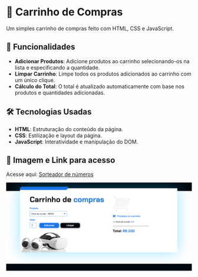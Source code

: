 # 🛒 Carrinho de Compras

Um simples carrinho de compras feito com HTML, CSS e JavaScript.

## 🚀 Funcionalidades

- **Adicionar Produtos**: Adicione produtos ao carrinho selecionando-os na lista e especificando a quantidade.
- **Limpar Carrinho**: Limpe todos os produtos adicionados ao carrinho com um único clique.
- **Cálculo do Total**: O total é atualizado automaticamente com base nos produtos e quantidades adicionadas.

## 🛠️ Tecnologias Usadas

- **HTML**: Estruturação do conteúdo da página.
- **CSS**: Estilização e layout da página.
- **JavaScript**: Interatividade e manipulação do DOM.

## 📸 Imagem e Link para acesso

Acesse aqui: [Sorteador de números](https://carrinho-de-compras-psi-liard.vercel.app/)

![Imagem do Programa](./assets/programa.PNG)
